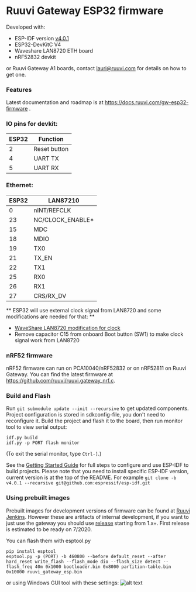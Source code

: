 # Ruuvi Gateway ESP32 firmware

Developed with:
* ESP-IDF version [v4.0.1](https://github.com/espressif/esp-idf/releases/tag/v4.0.1)
* ESP32-DevKitC V4
* Waveshare LAN8720 ETH board
* nRF52832 devkit

or Ruuvi Gateway A1 boards, contact lauri@ruuvi.com for details on how to get one. 

### Features

Latest documentation and roadmap is at https://docs.ruuvi.com/gw-esp32-firmware . 

### IO pins for devkit:

ESP32 | Function
--|--
2 | Reset button
4 | UART TX
5 | UART RX

### Ethernet:
ESP32 | LAN87210
-|-
0 | nINT/REFCLK
23 | NC/CLOCK_ENABLE*
15 | MDC
18 | MDIO
19 | TX0
21 | TX_EN
22 | TX1
25 | RX0
26 | RX1
27 | CRS/RX_DV

** ESP32 will use external clock signal from LAN8720 and some modifications are needed for that: **
* [WaveShare LAN8720 modification for clock](https://sautter.com/blog/ethernet-on-esp32-using-lan8720/)
* Remove capacitor C15 from onboard Boot button (SW1) to make clock signal work from LAN8720

### nRF52 firmware
nRF52 firmware can run on PCA10040/nRF52832 or on nRF52811 on Ruuvi Gateway. You can find the latest firmware at https://github.com/ruuvi/ruuvi.gateway_nrf.c. 

### Build and Flash

Run `git submodule update --init --recursive` to get updated components. 
Project configuration is stored in sdkconfig-file, you don't need to reconfigure it. 
Build the project and flash it to the board, then run monitor tool to view serial output:

```
idf.py build
idf.py -p PORT flash monitor
```

(To exit the serial monitor, type ``Ctrl-]``.)

See the [Getting Started Guide](https://docs.espressif.com/projects/esp-idf/en/latest/esp32/get-started/) for full steps to configure and use ESP-IDF to build projects. Please note that you need to install specific ESP-IDF version, current version is at the top of the README. For example `git clone -b v4.0.1 --recursive git@github.com:espressif/esp-idf.git`

### Using prebuilt images
Prebuilt images for development versions of firmware can be found at [Ruuvi Jenkins](https://jenkins.ruuvi.com/job/ruuvi_gateway_esp-PR/). However these are artifacts of internal development, if you want to just use the gateway you should use [release](https://github.com/ruuvi/ruuvi.gateway_esp.c/releases) starting from 1.x+. First release is estimated to be ready on 7/2020. 

You can flash them with esptool.py
```
pip install esptool
esptool.py -p (PORT) -b 460800 --before default_reset --after hard_reset write_flash --flash_mode dio --flash_size detect --flash_freq 40m 0x1000 bootloader.bin 0x8000 partition-table.bin 0x10000 ruuvi_gateway_esp.bin
```
or using Windows GUI tool with these settings:
![alt text](docs/guiflasher.jpg "Bootloader 0x1000, partition table 0x8000, ruuvi_gateway_esp 0x10000")

